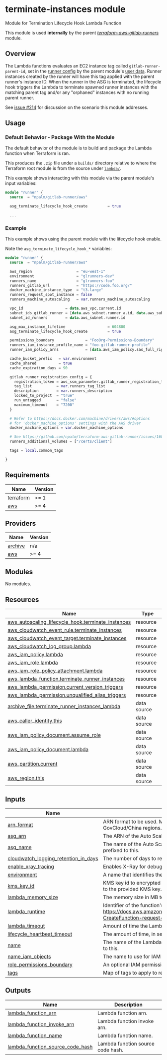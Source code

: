 # terminate-instances module

Module for Termination Lifecycle Hook Lambda Function

This module is used __internally__ by the parent [_terraform\-aws\-gitlab\-runners_](../../README.md) module.

## Overview

The Lambda functions evaluates an EC2 instance tag called `gitlab-runner-parent-id`, set in the
[runner config](../../template/runner-config.tpl) by the parent module's
[user data](../../template/gitlab-runner.tpl). Runner instances created by the runner
will have this tag applied with the parent runner's instance ID. When the runner
in the ASG is terminated, the lifecycle hook triggers the Lambda to
terminate spawned runner instances with the matching parent tag and/or any "orphaned"
instances with no running parent runner.

See [issue #214](https://github.com/npalm/terraform-aws-gitlab-runner/issues/214) for
discussion on the scenario this module addresses.

## Usage

### Default Behavior - Package With the Module

The default behavior of the module is to build and package the Lambda function
when Terraform is ran.

This produces the `.zip` file under a `builds/` directory relative to where the
Terraform root module is from the source under [`lambda/`](lambda).

This example shows interacting with this module via the parent module's
input variables:

```terraform
module "runner" {
  source  = "npalm/gitlab-runner/aws"

  asg_terminate_lifecycle_hook_create         = true

  ...
```

### Example

This example shows using the parent module with the lifecycle hook enable.

Note the `asg_terminate_lifecycle_hook_*` variables:

```terraform
module "runner" {
  source  = "npalm/gitlab-runner/aws"

  aws_region                    = "eu-west-1"
  environment                   = "glrunners-dev"
  runners_name                  = "glrunners-foo"
  runners_gitlab_url            = "https://code.foo.org/"
  docker_machine_instance_type	= "t3.large"
  runners_request_spot_instance = false
  runners_machine_autoscaling   = var.runners_machine_autoscaling

  vpc_id                   = data.aws_vpc.current.id
  subnet_ids_gitlab_runner = [data.aws_subnet.runner_a.id, data.aws_subnet.runner_b.id]
  subnet_id_runners        = data.aws_subnet.runner.id

  asg_max_instance_lifetime                   = 604800
  asg_terminate_lifecycle_hook_create         = true

  permissions_boundary              = "FooOrg-Permissions-Boundary"
  runners_iam_instance_profile_name = "foo-gitlab-runner-profile"
  runner_iam_policy_arns            = [data.aws_iam_policy.sas_full_rights.arn]

  cache_bucket_prefix   = var.environment
  cache_shared          = true
  cache_expiration_days = 90

  gitlab_runner_registration_config = {
    registration_token = aws_ssm_parameter.gitlab_runner_registration_token.value
    tag_list           = var.runners_tag_list
    description        = var.runners_description
    locked_to_project  = "true"
    run_untagged       = "false"
    maximum_timeout    = "7200"
  }

  # Refer to https://docs.docker.com/machine/drivers/aws/#options
  # for 'docker_machine_options' settings with the AWS driver
  docker_machine_options = var.docker_machine_options

  # See https://github.com/npalm/terraform-aws-gitlab-runner/issues/160
  runners_additional_volumes = ["/certs/client"]

  tags = local.common_tags

}
```

<!-- BEGIN_TF_DOCS -->
## Requirements

| Name | Version |
|------|---------|
| <a name="requirement_terraform"></a> [terraform](#requirement\_terraform) | >= 1 |
| <a name="requirement_aws"></a> [aws](#requirement\_aws) | >= 4 |

## Providers

| Name | Version |
|------|---------|
| <a name="provider_archive"></a> [archive](#provider\_archive) | n/a |
| <a name="provider_aws"></a> [aws](#provider\_aws) | >= 4 |

## Modules

No modules.

## Resources

| Name | Type |
|------|------|
| [aws_autoscaling_lifecycle_hook.terminate_instances](https://registry.terraform.io/providers/hashicorp/aws/latest/docs/resources/autoscaling_lifecycle_hook) | resource |
| [aws_cloudwatch_event_rule.terminate_instances](https://registry.terraform.io/providers/hashicorp/aws/latest/docs/resources/cloudwatch_event_rule) | resource |
| [aws_cloudwatch_event_target.terminate_instances](https://registry.terraform.io/providers/hashicorp/aws/latest/docs/resources/cloudwatch_event_target) | resource |
| [aws_cloudwatch_log_group.lambda](https://registry.terraform.io/providers/hashicorp/aws/latest/docs/resources/cloudwatch_log_group) | resource |
| [aws_iam_policy.lambda](https://registry.terraform.io/providers/hashicorp/aws/latest/docs/resources/iam_policy) | resource |
| [aws_iam_role.lambda](https://registry.terraform.io/providers/hashicorp/aws/latest/docs/resources/iam_role) | resource |
| [aws_iam_role_policy_attachment.lambda](https://registry.terraform.io/providers/hashicorp/aws/latest/docs/resources/iam_role_policy_attachment) | resource |
| [aws_lambda_function.terminate_runner_instances](https://registry.terraform.io/providers/hashicorp/aws/latest/docs/resources/lambda_function) | resource |
| [aws_lambda_permission.current_version_triggers](https://registry.terraform.io/providers/hashicorp/aws/latest/docs/resources/lambda_permission) | resource |
| [aws_lambda_permission.unqualified_alias_triggers](https://registry.terraform.io/providers/hashicorp/aws/latest/docs/resources/lambda_permission) | resource |
| [archive_file.terminate_runner_instances_lambda](https://registry.terraform.io/providers/hashicorp/archive/latest/docs/data-sources/file) | data source |
| [aws_caller_identity.this](https://registry.terraform.io/providers/hashicorp/aws/latest/docs/data-sources/caller_identity) | data source |
| [aws_iam_policy_document.assume_role](https://registry.terraform.io/providers/hashicorp/aws/latest/docs/data-sources/iam_policy_document) | data source |
| [aws_iam_policy_document.lambda](https://registry.terraform.io/providers/hashicorp/aws/latest/docs/data-sources/iam_policy_document) | data source |
| [aws_partition.current](https://registry.terraform.io/providers/hashicorp/aws/latest/docs/data-sources/partition) | data source |
| [aws_region.this](https://registry.terraform.io/providers/hashicorp/aws/latest/docs/data-sources/region) | data source |

## Inputs

| Name | Description | Type | Default | Required |
|------|-------------|------|---------|:--------:|
| <a name="input_arn_format"></a> [arn\_format](#input\_arn\_format) | ARN format to be used. May be changed to support deployment in GovCloud/China regions. | `string` | `"arn:aws"` | no |
| <a name="input_asg_arn"></a> [asg\_arn](#input\_asg\_arn) | The ARN of the Auto Scaling Group to attach to. | `string` | n/a | yes |
| <a name="input_asg_name"></a> [asg\_name](#input\_asg\_name) | The name of the Auto Scaling Group to attach to. The 'environment' will be prefixed to this. | `string` | n/a | yes |
| <a name="input_cloudwatch_logging_retention_in_days"></a> [cloudwatch\_logging\_retention\_in\_days](#input\_cloudwatch\_logging\_retention\_in\_days) | The number of days to retain logs in CloudWatch. | `number` | `30` | no |
| <a name="input_enable_xray_tracing"></a> [enable\_xray\_tracing](#input\_enable\_xray\_tracing) | Enables X-Ray for debugging and analysis | `bool` | `false` | no |
| <a name="input_environment"></a> [environment](#input\_environment) | A name that identifies the environment, used as a name prefix and for tagging. | `string` | n/a | yes |
| <a name="input_kms_key_id"></a> [kms\_key\_id](#input\_kms\_key\_id) | KMS key id to encrypted the CloudWatch logs. Ensure CloudWatch has access to the provided KMS key. | `string` | n/a | yes |
| <a name="input_lambda_memory_size"></a> [lambda\_memory\_size](#input\_lambda\_memory\_size) | The memory size in MB to allocate to the Lambda function. | `number` | `128` | no |
| <a name="input_lambda_runtime"></a> [lambda\_runtime](#input\_lambda\_runtime) | Identifier of the function's runtime. This should be a python3.x runtime. See https://docs.aws.amazon.com/lambda/latest/dg/API_CreateFunction.html#SSS-CreateFunction-request-Runtime for more information. | `string` | `"python3.8"` | no |
| <a name="input_lambda_timeout"></a> [lambda\_timeout](#input\_lambda\_timeout) | Amount of time the Lambda Function has to run in seconds. | `number` | `10` | no |
| <a name="input_lifecycle_heartbeat_timeout"></a> [lifecycle\_heartbeat\_timeout](#input\_lifecycle\_heartbeat\_timeout) | The amount of time, in seconds, for the instances to remain in wait state. | `number` | `90` | no |
| <a name="input_name"></a> [name](#input\_name) | The name of the Lambda function to create. The 'environment' will be prefixed to this. | `string` | n/a | yes |
| <a name="input_name_iam_objects"></a> [name\_iam\_objects](#input\_name\_iam\_objects) | The name to use for IAM resources - roles and policies. | `string` | `""` | no |
| <a name="input_role_permissions_boundary"></a> [role\_permissions\_boundary](#input\_role\_permissions\_boundary) | An optional IAM permissions boundary to use when creating IAM roles. | `string` | `null` | no |
| <a name="input_tags"></a> [tags](#input\_tags) | Map of tags to apply to resources. | `map(any)` | `{}` | no |

## Outputs

| Name | Description |
|------|-------------|
| <a name="output_lambda_function_arn"></a> [lambda\_function\_arn](#output\_lambda\_function\_arn) | Lambda function arn. |
| <a name="output_lambda_function_invoke_arn"></a> [lambda\_function\_invoke\_arn](#output\_lambda\_function\_invoke\_arn) | Lambda function invoke arn. |
| <a name="output_lambda_function_name"></a> [lambda\_function\_name](#output\_lambda\_function\_name) | Lambda function name. |
| <a name="output_lambda_function_source_code_hash"></a> [lambda\_function\_source\_code\_hash](#output\_lambda\_function\_source\_code\_hash) | Lambda function source code hash. |
<!-- END_TF_DOCS -->
